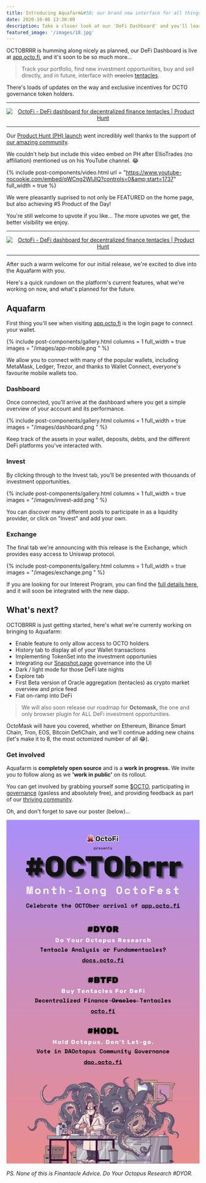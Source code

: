 ```yaml
---
title: Introducing Aquafarm&#58; our brand new interface for all things OCTO
date: 2020-10-06 13:30:00
description: Take a closer look at our 'DeFi Dashboard' and you'll learn that it's so much more than just OCTOBRRR.
featured_image: '/images/18.jpg'
---
```


OCTOBRRR is humming along nicely as planned, our DeFi Dashboard is live at [app.octo.fi](https://app.octo.fi), and it's soon to be so much more...

> Track your portfolio, find new investment opportunities, buy and sell directly, and in future, interface with <s>oracles</s> [tentacles](https://docs.octo.fi/docs/tentacles/).

There's loads of updates on the way and exclusive incentives for OCTO governance token holders.

---

<center><a href="https://www.producthunt.com/posts/octofi?utm_source=badge-featured&utm_medium=badge&utm_souce=badge-octofi" target="_blank"><img src="https://api.producthunt.com/widgets/embed-image/v1/featured.svg?post_id=269073&theme=light" alt="OctoFi - DeFi dashboard for decentralized finance tentacles | Product Hunt" style="width: 250px; height: 54px;" width="250" height="54" /></a></center>

---

Our [Product Hunt (PH) launch](https://www.producthunt.com/posts/octofi) went incredibly well thanks to the support of [our amazing community](https://t.me/OctoFiCommunity). 

We couldn't help but include this video embed on PH after EllioTrades (no affiliation) mentioned us on his YouTube channel. 😂

{% include post-components/video.html
	url = "https://www.youtube-nocookie.com/embed/qWCng2WlJlQ?controls=0&amp;start=1737"
	full_width = true
%}

We were pleasantly suprised to not only be FEATURED on the home page, but also achieving \#5 Product of the Day! 

You're still welcome to upvote if you like... The more upvotes we get, the better visibility we enjoy.

---

<center><a href="https://www.producthunt.com/posts/octofi?utm_source=badge-top-post-badge&utm_medium=badge&utm_souce=badge-octofi" target="_blank"><img src="https://api.producthunt.com/widgets/embed-image/v1/top-post-badge.svg?post_id=269073&theme=light&period=daily" alt="OctoFi - DeFi dashboard for decentralized finance tentacles | Product Hunt" style="width: 250px; height: 54px;" width="250" height="54" /></a></center>

---

After such a warm welcome for our initial release, we're excited to dive into the Aquafarm with you. 

Here's a quick rundown on the platform's current features, what we're working on now, and what's planned for the future. 

## Aquafarm

First thing you'll see when visiting [app.octo.fi](https://app.octo.fi) is the login page to connect your wallet. 

{% include post-components/gallery.html
	columns = 1
	full_width = true
	images = "/images/app-mobile.png
	"
%}

We allow you to connect with many of the popular wallets, including MetaMask, Ledger, Trezor, and thanks to Wallet Connect, everyone's favourite mobile wallets too.

### Dashboard

Once connected, you'll arrive at the dashboard where you get a simple overview of your account and its performance. 


{% include post-components/gallery.html
	columns = 1
	full_width = true
	images = "/images/dashboard.png
	"
%}

Keep track of the assets in your wallet, deposits, debts, and the different DeFi platforms you've interacted with.

### Invest

By clicking through to the Invest tab, you'll be presented with thousands of investment opportunities.

{% include post-components/gallery.html
	columns = 1
	full_width = true
	images = "/images/invest-add.png
	"
%}

You can discover many different pools to participate in as a liquidity provider, or click on "Invest" and add your own.

### Exchange

The final tab we're announcing with this release is the Exchange, which provides easy access to Uniswap protocol.

{% include post-components/gallery.html
	columns = 1
	full_width = true
	images = "/images/exchange.png
	"
%}

If you are looking for our Interest Program, you can find the [full details here](https://docs.octo.fi/docs/aquafarm/interest-program/), and it will soon be integrated with the new dapp.

## What's next?

OCTOBRRR is just getting started, here's what we're currenty working on bringing to Aquafarm:

- Enable feature to only allow access to OCTO holders
- History tab to display all of your Wallet transactions
- Implementing TokenSet into the investment opportunies 
- Integrating our [Snapshot.page](https://snapshot.page) governance into the UI
- Dark / light mode for those DeFi late nights
- Explore tab
- First Beta version of Oracle aggregation (tentacles) as crypto market overview and price feed
- Fiat on-ramp into DeFi 

> We will also soon release our roadmap for **Octomask,** the one and only browser plugin for ALL DeFi investment opportunities.
 
OctoMask will have you covered, whether on Ethereum, Binance Smart Chain, Tron, EOS, Bitcoin DefiChain, and we'll continue adding new chains (let's make it to 8, the most octomized number of all 😂).

### Get involved

Aquafarm is **completely open source** and is a **work in progress.** We invite you to follow along as we **'work in public'** on its rollout.

You can get involved by grabbing yourself some [$OCTO](https://uniswap.octo.fi), participating in [governance](https://dao.octo.fi) (gasless and absolutely free), and providing feedback as part of our [thriving community](https://t.me/OctoFiCommunity).

Oh, and don't forget to save our poster (below)...

![](/images/octobrrr.jpg) 

*PS. None of this is Finantacle Advice. Do Your Octopus Research \#DYOR.*
